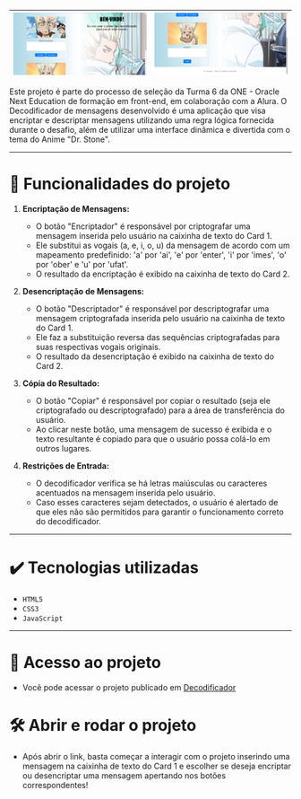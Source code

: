 | <img src="https://github.com/souzanac/decodificador/blob/1b0668c5b8522d88cfdce57034b446653915f83f/assets/design_1.png" alt="Imagem 1" width="900"> | <img src="https://github.com/souzanac/decodificador/blob/1b0668c5b8522d88cfdce57034b446653915f83f/assets/design_2.png" alt="Imagem 2" width="900"> |
|---|---|

Este projeto é parte do processo de seleção da Turma 6 da ONE - Oracle Next Education de formação em front-end, em colaboração com a Alura. O Decodificador de mensagens desenvolvido é uma aplicação que visa encriptar e descriptar mensagens utilizando uma regra lógica fornecida durante o desafio, além de utilizar uma interface dinâmica e divertida com o tema do Anime "Dr. Stone".

---

# :hammer: Funcionalidades do projeto

1. **Encriptação de Mensagens:**
   - O botão "Encriptador" é responsável por criptografar uma mensagem inserida pelo usuário na caixinha de texto do Card 1.
   - Ele substitui as vogais (a, e, i, o, u) da mensagem de acordo com um mapeamento predefinido: 'a' por 'ai', 'e' por 'enter', 'i' por 'imes', 'o' por 'ober' e 'u' por 'ufat'.
   - O resultado da encriptação é exibido na caixinha de texto do Card 2.

2. **Desencriptação de Mensagens:**
   - O botão "Descriptador" é responsável por descriptografar uma mensagem criptografada inserida pelo usuário na caixinha de texto do Card 1.
   - Ele faz a substituição reversa das sequências criptografadas para suas respectivas vogais originais.
   - O resultado da desencriptação é exibido na caixinha de texto do Card 2.

3. **Cópia do Resultado:**
   - O botão "Copiar" é responsável por copiar o resultado (seja ele criptografado ou descriptografado) para a área de transferência do usuário.
   - Ao clicar neste botão, uma mensagem de sucesso é exibida e o texto resultante é copiado para que o usuário possa colá-lo em outros lugares.

4. **Restrições de Entrada:**
   - O decodificador verifica se há letras maiúsculas ou caracteres acentuados na mensagem inserida pelo usuário.
   - Caso esses caracteres sejam detectados, o usuário é alertado de que eles não são permitidos para garantir o funcionamento correto do decodificador.

--- 

# ✔️ Tecnologias utilizadas

- ``HTML5``
- ``CSS3``
- ``JavaScript``

--- 

# 📁 Acesso ao projeto

- Você pode acessar o projeto publicado em [Decodificador]()

# 🛠️ Abrir e rodar o projeto

- Após abrir o link, basta começar a interagir com o projeto inserindo uma mensagem na caixinha de texto do Card 1 e escolher se deseja encriptar ou desencriptar uma mensagem apertando nos botões correspondentes!
